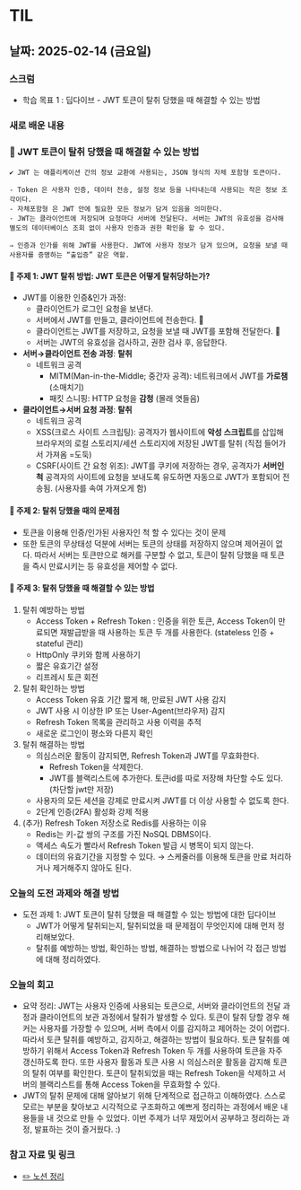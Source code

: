 # TIL 

## 날짜: 2025-02-14 (금요일)

### 스크럼
- 학습 목표 1 : 딥다이브 - JWT 토큰이 탈취 당했을 때 해결할 수 있는 방법 

### 새로 배운 내용
### 🥎 JWT 토큰이 탈취 당했을 때 해결할 수 있는 방법 
```
✔️ JWT 는 애플리케이션 간의 정보 교환에 사용되는, JSON 형식의 자체 포함형 토큰이다. 

- Token 은 사용자 인증, 데이터 전송, 설정 정보 등을 나타내는데 사용되는 작은 정보 조각이다.
- 자체포함형 은 JWT 안에 필요한 모든 정보가 담겨 있음을 의미한다.
- JWT는 클라이언트에 저장되며 요청마다 서버에 전달된다. 서버는 JWT의 유효성을 검사해 별도의 데이터베이스 조회 없이 사용자 인증과 권한 확인을 할 수 있다.

⇒ 인증과 인가를 위해 JWT를 사용한다. JWT에 사용자 정보가 담겨 있으며, 요청을 보낼 때 사용자를 증명하는 “출입증” 같은 역할.
```
#### 📍 주제 1: JWT 탈취 방법: JWT 토큰은 어떻게 탈취당하는가? 
- JWT를 이용한 인증&인가 과정: 
  - 클라이언트가 로그인 요청을 보낸다.
  - 서버에서 JWT를 만들고, 클라이언트에 전송한다. 🚨
  - 클라이언트는 JWT를 저장하고, 요청을 보낼 때 JWT를 포함해 전달한다. 🚨
  - 서버는 JWT의 유효성을 검사하고, 권한 검사 후, 응답한다.
- **서버→클라이언트 전송 과정**: **탈취** 
    - 네트워크 공격
      - MITM(Man-in-the-Middle; 중간자 공격): 네트워크에서 JWT를 **가로챔** (소매치기)
      - 패킷 스니핑: HTTP 요청을 **감청** (몰래 엿들음)
- **클라이언트→서버 요청 과정**: **탈취** 
    - 네트워크 공격
    - XSS(크로스 사이트 스크립팅): 공격자가 웹사이트에 **악성 스크립트**를 삽입해 브라우저의 로컬 스토리지/세션 스토리지에 저장된 JWT를 탈취 (직접 들어가서 가져옴 =도둑)
    - CSRF(사이트 간 요청 위조): JWT를 쿠키에 저장하는 경우, 공격자가 **서버인 척** 공격자의 사이트에 요청을 보내도록 유도하면 자동으로 JWT가 포함되어 전송됨. (사용자를 속여 가져오게 함)

#### 📍 주제 2: 탈취 당했을 때의 문제점 
- 토큰을 이용해 인증/인가된 사용자인 척 할 수 있다는 것이 문제
- 또한 토큰의 무상태성 덕분에 서버는 토큰의 상태를 저장하지 않으며 제어권이 없다. 따라서 서버는 토큰만으로 해커를 구분할 수 없고, 토큰이 탈취 당했을 때 토큰을 즉시 만료시키는 등 유효성을 제어할 수 없다. 

#### 📍 주제 3: 탈취 당했을 때 해결할 수 있는 방법
1. 탈취 예방하는 방법
   - Access Token + Refresh Token : 인증을 위한 토큰, Access Token이 만료되면 재발급받을 때 사용하는 토큰 두 개를 사용한다. (stateless 인증 + stateful 관리)
   - HttpOnly 쿠키와 함께 사용하기
   - 짧은 유효기간 설정
   - 리프레시 토큰 회전 
2. 탈취 확인하는 방법
   - Access Token 유효 기간 짧게 해, 만료된 JWT 사용 감지
   - JWT 사용 시 이상한 IP 또는 User-Agent(브라우저) 감지
   - Refresh Token 목록을 관리하고 사용 이력을 추적
   - 새로운 로그인이 평소와 다른지 확인
3. 탈취 해결하는 방법
   - 의심스러운 활동이 감지되면, Refresh Token과 JWT를 무효화한다.
     - Refresh Token을 삭제한다.
     - JWT를 블랙리스트에 추가한다. 토큰id를 따로 저장해 차단할 수도 있다. (차단할 jwt만 저장)
   - 사용자의 모든 세션을 강제로 만료시켜 JWT를 더 이상 사용할 수 없도록 한다.
   - 2단계 인증(2FA) 활성화 강제 적용
4. (추가) Refresh Token 저장소로 Redis를 사용하는 이유
   - Redis는 키-값 쌍의 구조를 가진 NoSQL DBMS이다.
   - 액세스 속도가 빨라서 Refresh Token 발급 시 병목이 되지 않는다.
   - 데이터의 유효기간을 지정할 수 있다. → 스케줄러를 이용해 토큰을 만료 처리하거나 제거해주지 않아도 된다.

### 오늘의 도전 과제와 해결 방법
- 도전 과제 1: JWT 토큰이 탈취 당했을 때 해결할 수 있는 방법에 대한 딥다이브
  - JWT가 어떻게 탈취되는지, 탈취되었을 때 문제점이 무엇인지에 대해 먼저 정리해보았다.
  - 탈취를 예방하는 방법, 확인하는 방법, 해결하는 방법으로 나뉘어 각 접근 방법에 대해 정리하였다.

### 오늘의 회고
- 요약 정리: JWT는 사용자 인증에 사용되는 토큰으로, 서버와 클라이언트의 전달 과정과 클라이언트의 보관 과정에서 탈취가 발생할 수 있다. 토큰이 탈취 당할 경우 해커는 사용자를 가장할 수 있으며, 서버 측에서 이를 감지하고 제어하는 것이 어렵다. 따라서 토큰 탈취를 예방하고, 감지하고, 해결하는 방법이 필요하다. 토큰 탈취를 예방하기 위해서 Access Token과 Refresh Token 두 개를 사용하여 토큰을 자주 갱신하도록 한다. 또한 사용자 활동과 토큰 사용 시 의심스러운 활동을 감지해 토큰의 탈취 여부를 확인한다. 토큰이 탈취되었을 때는 Refresh Token을 삭제하고 서버의 블랙리스트를 통해 Access Token을 무효화할 수 있다. 
- JWT의 탈취 문제에 대해 알아보기 위해 단계적으로 접근하고 이해하였다. 스스로 모르는 부분을 찾아보고 시각적으로 구조화하고 예쁘게 정리하는 과정에서 배운 내용들을 내 것으로 만들 수 있었다. 이번 주제가 너무 재밌어서 공부하고 정리하는 과정, 발표하는 것이 즐거웠다. :) 
  
### 참고 자료 및 링크
- [✏️ 노션 정리](https://mellow-sailor-ec6.notion.site/3-19a258f8f61980c1976bd61c2925295d?pvs=4)
